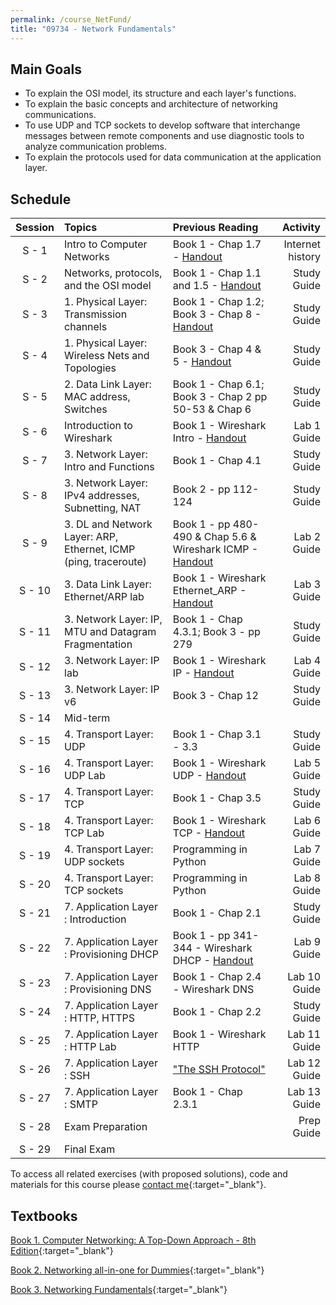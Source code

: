 ```yaml
---
permalink: /course_NetFund/
title: "09734 - Network Fundamentals"
---
```

## Main Goals

- To explain the OSI model, its structure and each layer's functions.
- To explain the basic concepts and architecture of networking communications.
- To use UDP and TCP sockets to develop software that interchange messages between remote components and use diagnostic tools to analyze communication problems.
- To explain the protocols used for data communication at the application layer. 

## Schedule

| Session | Topics                                                          | Previous Reading                                                                                                                   |         Activity |
|:-------:|:----------------------------------------------------------------|:-----------------------------------------------------------------------------------------------------------------------------------|-----------------:|
|  S - 1  | Intro to Computer Networks                                      | Book 1 - Chap 1.7 - [Handout](https://drive.google.com/file/d/15_SOgCJVZTcGGD3K5M7ICyLm3hT_rSxD/view?usp=sharing)                  | Internet history |
|  S - 2  | Networks, protocols, and the OSI model                          | Book 1 - Chap 1.1 and 1.5 - [Handout](https://drive.google.com/file/d/1PIIb8YgjAlEj7fy_xGq_XxDAu2PMIU0q/view?usp=share_link)       |      Study Guide |
|  S - 3  | 1. Physical Layer: Transmission channels                        | Book 1 - Chap 1.2; Book 3 - Chap 8 - [Handout](https://drive.google.com/file/d/1upjh8E_7kLZj0t1uVDyZVSDlHQof09n3/view?usp=sharing) |      Study Guide |
|  S - 4  | 1. Physical Layer: Wireless Nets and Topologies                 | Book 3 - Chap 4 & 5 - [Handout](https://drive.google.com/file/d/1a2bvEVRw0volvv0yOryAnMk5PQBKN0jS/view?usp=share_link)             |      Study Guide |
|  S - 5  | 2. Data Link Layer: MAC address, Switches                       | Book 1 - Chap 6.1; Book 3 - Chap 2 pp 50-53 & Chap 6                                                                               |      Study Guide |
|  S - 6  | Introduction to Wireshark                                       | Book 1 - Wireshark Intro - [Handout](http://www-net.cs.umass.edu/wireshark-labs/Wireshark_Intro_v8.0.pdf)                          |      Lab 1 Guide |
|  S - 7  | 3. Network Layer: Intro and Functions                           | Book 1 - Chap 4.1                                                                                                                  |      Study Guide |
|  S - 8  | 3. Network Layer: IPv4 addresses, Subnetting, NAT               | Book 2 - pp 112-124                                                                                                                |      Study Guide |
|  S - 9  | 3. DL and Network Layer: ARP, Ethernet, ICMP (ping, traceroute) | Book 1 - pp 480- 490 & Chap 5.6 & Wireshark ICMP - [Handout](http://www-net.cs.umass.edu/wireshark-labs/Wireshark_ICMP_v8.0.pdf)   |      Lab 2 Guide |
| S - 10  | 3. Data Link Layer: Ethernet/ARP lab                            | Book 1 - Wireshark Ethernet_ARP - [Handout](http://www-net.cs.umass.edu/wireshark-labs/Wireshark_Ethernet_ARP_v8.0.pdf)            |      Lab 3 Guide |
| S - 11  | 3. Network Layer: IP, MTU and Datagram Fragmentation            | Book 1 - Chap 4.3.1; Book 3 - pp 279                                                                                               |      Study Guide |
| S - 12  | 3. Network Layer: IP lab                                        | Book 1 - Wireshark IP - [Handout](http://www-net.cs.umass.edu/wireshark-labs/Wireshark_IP_v8.0.pdf)                                |      Lab 4 Guide |
| S - 13  | 3. Network Layer: IP v6                                         | Book 3 - Chap 12                                                                                                                   |      Study Guide |
| S - 14  | Mid-term                                                        |                                                                                                                                    |                  |
| S - 15  | 4. Transport Layer: UDP                                         | Book 1 - Chap 3.1 - 3.3                                                                                                            |      Study Guide |
| S - 16  | 4. Transport Layer: UDP Lab                                     | Book 1 - Wireshark UDP - [Handout](http://www-net.cs.umass.edu/wireshark-labs/Wireshark_UDP_v8.0.pdf)                              |      Lab 5 Guide |
| S - 17  | 4. Transport Layer: TCP                                         | Book 1 - Chap 3.5                                                                                                                  |      Study Guide |
| S - 18  | 4. Transport Layer: TCP Lab                                     | Book 1 - Wireshark TCP - [Handout](http://www-net.cs.umass.edu/wireshark-labs/Wireshark_TCP_v8.0.pdf)                              |      Lab 6 Guide |
| S - 19  | 4. Transport Layer: UDP sockets                                 | Programming in Python                                                                                                              |      Lab 7 Guide |
| S - 20  | 4. Transport Layer: TCP sockets                                 | Programming in Python                                                                                                              |      Lab 8 Guide |
| S - 21  | 7. Application Layer : Introduction                             | Book 1 - Chap 2.1                                                                                                                  |      Study Guide |
| S - 22  | 7. Application Layer : Provisioning DHCP                        | Book 1 - pp 341-344 - Wireshark DHCP - [Handout](http://www-net.cs.umass.edu/wireshark-labs/Wireshark_DHCP_v8.0.pdf)               |      Lab 9 Guide |
| S - 23  | 7. Application Layer : Provisioning DNS                         | Book 1 - Chap 2.4 - Wireshark DNS                                                                                                  |     Lab 10 Guide |
| S - 24  | 7. Application Layer : HTTP, HTTPS                              | Book 1 - Chap 2.2                                                                                                                  |      Study Guide |
| S - 25  | 7. Application Layer : HTTP Lab                                 | Book 1 - Wireshark HTTP                                                                                                            |     Lab 11 Guide |               
| S - 26  | 7. Application Layer : SSH                                      | ["The SSH Protocol"](http://www.sfu.ca/~dgnapier/ssha.pdf)                                                                         |     Lab 12 Guide |
| S - 27  | 7. Application Layer : SMTP                                     | Book 1 - Chap 2.3.1                                                                                                                |     Lab 13 Guide |
| S - 28  | Exam Preparation                                                |                                                                                                                                    |       Prep Guide |
| S - 29  | Final Exam                                                      |                                                                                                                                    |                  |


To access all related exercises (with proposed solutions), code and materials for this course please [contact me](https://forms.gle/63NYpG1siX6E4KGj8){:target="_blank"}.

## Textbooks

[Book 1. Computer Networking: A Top-Down Approach - 8th Edition](https://gaia.cs.umass.edu/kurose_ross/index.php){:target="_blank"}

[Book 2. Networking all-in-one for Dummies](https://www.wiley.com/en-us/Networking+All+in+One+For+Dummies%2C+7th+Edition-p-9781119471622){:target="_blank"}

[Book 3. Networking Fundamentals](https://www.packtpub.com/product/networking-fundamentals/9781838643508){:target="_blank"}
